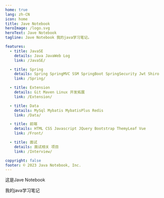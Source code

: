 ```yaml
---
home: true
lang: zh-CN
icon: home
title: Jave Notebook
heroImage: /logo.svg
heroText: Jave Notebook
tagline: Jave Notebook 我的java学习笔记。

features:
  - title: JavaSE
    details: Java JavaWeb Log
    link: /JavaSE/

  - title: Spring
    details: Spring SpringMVC SSM SpringBoot SpringSecurity Jwt Shiro
    link: /Spring/

  - title: Extension
    details: Git Maven Linux 开发拓展
    link: /Extension/

  - title: Data
    details: MySql Mybatis MybatisPlus Redis
    link: /Data/

  - title: 前端
    details: HTML CSS Javascript JQuery Bootstrap ThemyLeaf Vue
    link: /Front/

  - title: 面试
    details: 面试相关 项目
    link: /Interview/

copyright: false
footer: © 2023 Java Notebook, Inc.
---
```


这是Jave Notebook

我的java学习笔记
